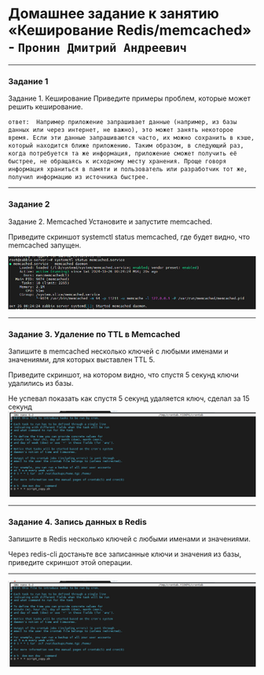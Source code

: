 # Домашнее задание к занятию «Кеширование Redis/memcached» - `Пронин Дмитрий Андреевич`

---

### Задание 1
Задание 1. Кеширование
Приведите примеры проблем, которые может решить кеширование.

```
ответ:  Например приложение запрашивает данные (например, из базы данных или через интернет, не важно), это может занять некоторое время. Если эти данные запрашиваются часто, их можно сохранить в кэше, который находится ближе приложению. Таким образом, в следующий раз, когда потребуется та же информация, приложение сможет получить её быстрее, не обращаясь к исходному месту хранения. Проще говоря информация храниться в памяти и пользователь или разработчик тот же, получил информацию из источника быстрее.
```

---

### Задание 2

Задание 2. Memcached
Установите и запустите memcached.

Приведите скриншот systemctl status memcached, где будет видно, что memcached запущен.

![скрин](https://github.com/dmitriypronin48/fork-cicd/blob/main/img/z2-1.jpg)



---

### Задание 3. Удаление по TTL в Memcached
Запишите в memcached несколько ключей с любыми именами и значениями, для которых выставлен TTL 5.

Приведите скриншот, на котором видно, что спустя 5 секунд ключи удалились из базы.

Не успевал показать как спустя 5 секунд удаляется ключ, сделал за 15 секунд
![скрин](https://github.com/dmitriypronin48/fork-cicd/blob/main/img/z2-2.jpg)

---

### Задание 4. Запись данных в Redis
Запишите в Redis несколько ключей с любыми именами и значениями.

Через redis-cli достаньте все записанные ключи и значения из базы, приведите скриншот этой операции.


---

![скрин](https://github.com/dmitriypronin48/fork-cicd/blob/main/img/z2-2.jpg)
